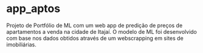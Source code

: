 # app_aptos
Projeto de Portfólio de ML com um web app de predição de preços de apartamentos a venda na cidade de Itajaí. O modelo de ML foi desenvolvido com base nos dados obtidos através de um webscrapping em sites de imobiliárias. 
